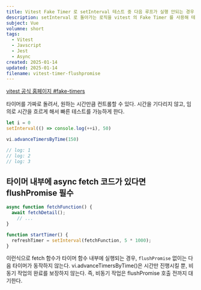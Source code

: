```yaml
---
title: Vitest Fake Timer 로 setInterval 테스트 중 다음 루프가 실행 안되는 경우
description: setInterval 로 돌아가는 로직을 vitest 의 Fake Timer 를 사용해 테스트. fetch 함수가 포함된 interval 로직은 flushPromise 없이 다음 루프가 돌지 않음.
subject: Vue
volumne: short
tags: 
  - Vitest
  - Javscript
  - Jest
  - Async
created: 2025-01-14
updated: 2025-01-14
filename: vitest-timer-flushpromise
---
```


[vitest 공식 홈페이지 #fake-timers](https://vitest.dev/api/vi#fake-timers)

타이머를 가짜로 돌려서, 원하는 시간만큼 컨트롤할 수 있다. 시간을 기다리지 않고, 임의로 시간을 흐르게 해서 빠른 테스트를 가능하게 한다.

```ts
let i = 0
setInterval(() => console.log(++i), 50)

vi.advanceTimersByTime(150)

// log: 1
// log: 2
// log: 3
```

## 타이머 내부에 async fetch 코드가 있다면 flushPromise 필수

```ts
async function fetchFunction() {
  await fetchDetail();
	// ...
}

function startTimer() {
  refreshTimer = setInterval(fetchFunction, 5 * 1000);
}
```

이런식으로 fetch 함수가 타이머 함수 내부에 실행되는 경우, `flushPromise` 없이는 다음 타이머가 동작하지 않는다. vi.advanceTimersByTime()은 시간만 진행시킬 뿐, 비동기 작업의 완료를 보장하지 않는다. 즉, 비동기 작업은 flushPromise 호출 전까지 대기한다. 




